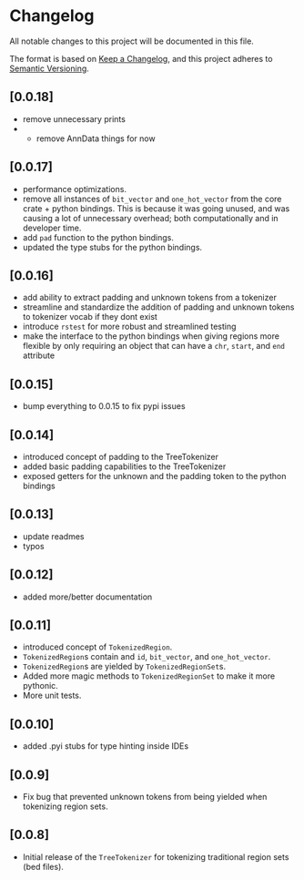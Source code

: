 # Changelog
All notable changes to this project will be documented in this file.

The format is based on [Keep a Changelog](https://keepachangelog.com/en/1.0.0/),
and this project adheres to [Semantic Versioning](https://semver.org/spec/v2.0.0.html).

## [0.0.18]
- remove unnecessary prints
- - remove AnnData things for now

## [0.0.17]
- performance optimizations.
- remove all instances of `bit_vector` and `one_hot_vector` from the core crate + python bindings. This is because it was going unused, and was causing a lot of unnecessary overhead; both computationally and in developer time.
- add `pad` function to the python bindings.
- updated the type stubs for the python bindings.

## [0.0.16]
- add ability to extract padding and unknown tokens from a tokenizer
- streamline and standardize the addition of padding and unknown tokens to tokenizer vocab if they dont exist
- introduce `rstest` for more robust and streamlined testing
- make the interface to the python bindings when giving regions more flexible by only requiring an object that can have a `chr`, `start`, and `end` attribute

## [0.0.15]
- bump everything to 0.0.15 to fix pypi issues

## [0.0.14]
- introduced concept of padding to the TreeTokenizer
- added basic padding capabilities to the TreeTokenizer
- exposed getters for the unknown and the padding token to the python bindings

## [0.0.13]
- update readmes
- typos

## [0.0.12]
- added more/better documentation

## [0.0.11]
- introduced concept of `TokenizedRegion`.
- `TokenizedRegion`s contain and `id`, `bit_vector`, and `one_hot_vector`.
- `TokenizedRegion`s are yielded by `TokenizedRegionSet`s.
- Added more magic methods to `TokenizedRegionSet` to make it more pythonic.
- More unit tests.

## [0.0.10]
- added .pyi stubs for type hinting inside IDEs

## [0.0.9]
- Fix bug that prevented unknown tokens from being yielded when tokenizing region sets.

## [0.0.8]
- Initial release of the `TreeTokenizer`  for tokenizing traditional region sets (bed files).